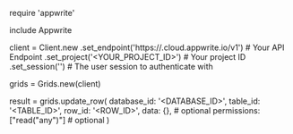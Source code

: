 require 'appwrite'

include Appwrite

client = Client.new
    .set_endpoint('https://<REGION>.cloud.appwrite.io/v1') # Your API Endpoint
    .set_project('<YOUR_PROJECT_ID>') # Your project ID
    .set_session('') # The user session to authenticate with

grids = Grids.new(client)

result = grids.update_row(
    database_id: '<DATABASE_ID>',
    table_id: '<TABLE_ID>',
    row_id: '<ROW_ID>',
    data: {}, # optional
    permissions: ["read("any")"] # optional
)
